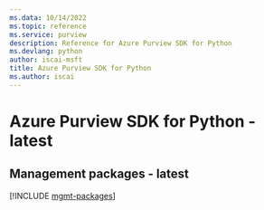 ```yaml
---
ms.data: 10/14/2022
ms.topic: reference
ms.service: purview
description: Reference for Azure Purview SDK for Python
ms.devlang: python
author: iscai-msft
title: Azure Purview SDK for Python
ms.author: iscai
---
```

# Azure Purview SDK for Python - latest

## Management packages - latest
[!INCLUDE [mgmt-packages](purview-mgmt-index.md)]